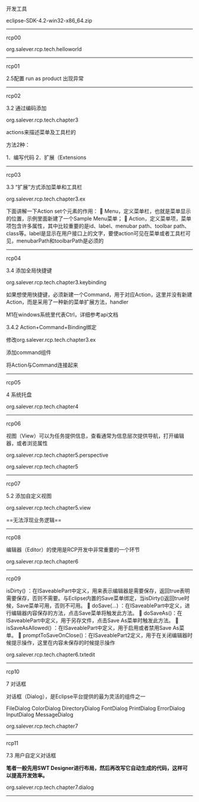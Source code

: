 开发工具

eclipse-SDK-4.2-win32-x86_64.zip

----

rcp00

org.salever.rcp.tech.helloworld

----

rcp01

2.5配置 run as product 出现异常

----

rcp02 

3.2 通过编码添加

org.salever.rcp.tech.chapter3

actions来描述菜单及工具栏的

方法2种：

1．编写代码
2．扩展（Extensions

----------

rcp03 

3.3 “扩展”方式添加菜单和工具栏

org.salever.rcp.tech.chapter3.ex

下面讲解一下Action set个元素的作用：
 Menu，定义菜单栏，也就是菜单显示的位置，示例里面新建了一个Sample Menu菜单；
 Action，定义菜单项，菜单项包含许多属性，其中比较重要的是id、label、menubar path、toolbar path、class等。label是显示在用户接口上的文字，要使action可见在菜单或者工具栏可见，menubarPath和toolbarPath是必须的

-------------

rcp04

3.4 添加全局快捷键

org.salever.rcp.tech.chapter3.keybinding

如果想使用快捷键，必须新建一个Command，用于对应Action，这里并没有新建Action，而是采用了一种新的菜单扩展方法，handler

M1在windows系统里代表Ctrl，详细参考api文档

3.4.2 Action+Command+Binding绑定

修改org.salever.rcp.tech.chapter3.ex

添加command组件

将Action与Command连接起来

----------

rcp05

4 系统托盘

org.salever.rcp.tech.chapter4

-----------------

rcp06

视图（View）可以为任务提供信息，查看通常为信息层次提供导航，打开编辑器，或者浏览属性

org.salever.rcp.tech.chapter5.perspective

org.salever.rcp.tech.chapter5

------------

rcp07

5.2 添加自定义视图

org.salever.rcp.tech.chapter5.view

==无法浮现业务逻辑==

-----

rcp08

编辑器（Editor）的使用是RCP开发中非常重要的一个环节

org.salever.rcp.tech.chapter6

------

rcp09

isDirty() ：在ISaveablePart中定义，用来表示编辑器是需要保存，返回true表明需要保存，否则不需要。与Eclipse内置的Save菜单绑定，当isDirty()返回true时候，Save菜单可用，否则不可用。
 doSave(...) ：在ISaveablePart中定义，进行编辑器内容保存的方法，点击Save菜单将触发此方法。
 doSaveAs()：在ISaveablePart中定义，用于另存文件，点击Save As菜单时触发此方法。
 isSaveAsAllowed() ：在ISaveablePart中定义，用于启用或者禁用Save As菜单。
 promptToSaveOnClose()：在ISaveablePart2定义，用于在关闭编辑器时候提示操作，这里在内容未保存的时候提示操作



org.salever.rcp.tech.chapter6.txtedit

----

rcp10

7 对话框

对话框（Dialog），是Eclipse平台提供的最为灵活的组件之一

FileDialog
ColorDialog
DirectoryDialog
FontDialog
PrintDialog
ErrorDialog
InputDialog
MessageDialog

org.salever.rcp.tech.chapter7

----

rcp11

7.3 用户自定义对话框

**笔者一般先用SWT Designer进行布局，然后再改写它自动生成的代码，这样可以提高开发效率。**

org.salever.rcp.tech.chapter7.dialog

------



